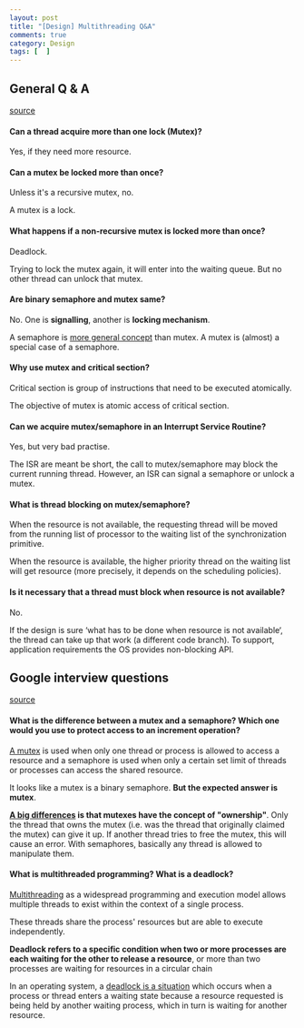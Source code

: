 ```yaml
---
layout: post
title: "[Design] Multithreading Q&A"
comments: true
category: Design
tags: [  ]
---
```


## General Q & A

[source](http://www.geeksforgeeks.org/mutex-vs-semaphore/)

#### Can a thread acquire more than one lock (Mutex)?

Yes, if they need more resource.

#### Can a mutex be locked more than once?

Unless it's a recursive mutex, no. 

A mutex is a lock. 

#### What happens if a non-recursive mutex is locked more than once?

Deadlock. 

Trying to lock the mutex again, it will enter into the waiting queue. But no other thread can unlock that mutex.

#### Are binary semaphore and mutex same?

No. One is __signalling__, another is __locking mechanism__.

A semaphore is [more general concept](http://stackoverflow.com/a/2350628) than mutex. A mutex is (almost) a special case of a semaphore.

#### Why use mutex and critical section?

Critical section is group of instructions that need to be executed atomically. 

The objective of mutex is atomic access of critical section. 

#### Can we acquire mutex/semaphore in an Interrupt Service Routine?

Yes, but very bad practise.

The ISR are meant be short, the call to mutex/semaphore may block the current running thread. However, an ISR can signal a semaphore or unlock a mutex. 

#### What is thread blocking on mutex/semaphore?

When the resource is not available, the requesting thread will be moved from the running list of processor to the waiting list of the synchronization primitive. 

When the resource is available, the higher priority thread on the waiting list will get resource (more precisely, it depends on the scheduling policies).

#### Is it necessary that a thread must block when resource is not available?

No. 

If the design is sure ‘what has to be done when resource is not available‘, the thread can take up that work (a different code branch). To support, application requirements the OS provides non-blocking API.

## Google interview questions

[source](http://www.chiefdelphi.com/forums/showthread.php?p=983786)

#### What is the difference between a mutex and a semaphore? Which one would you use to protect access to an increment operation?

[A mutex](http://www.jacopretorius.net/2010/12/google-interview-questions-and-answers.html) is used when only one thread or process is allowed to access a resource and a semaphore is used when only a certain set limit of threads or processes can access the shared resource. 

It looks like a mutex is a binary semaphore. __But the expected answer is mutex__.

__[A big differences](http://www.chiefdelphi.com/forums/showthread.php?p=983786) is that mutexes have the concept of "ownership"__. Only the thread that owns the mutex (i.e. was the thread that originally claimed the mutex) can give it up. If another thread tries to free the mutex, this will cause an error. With semaphores, basically any thread is allowed to manipulate them. 

#### What is multithreaded programming? What is a deadlock? 

[Multithreading](http://www.programsquare.com/2011/05/what-is-multithreaded-programming-what.html) as a widespread programming and execution model allows multiple threads to exist within the context of a single process. 

These threads share the process' resources but are able to execute independently.

__Deadlock refers to a specific condition when two or more processes are each waiting for the other to release a resource__, or more than two processes are waiting for resources in a circular chain 

In an operating system, a [deadlock is a situation](http://en.wikipedia.org/wiki/Deadlock) which occurs when a process or thread enters a waiting state because a resource requested is being held by another waiting process, which in turn is waiting for another resource. 
